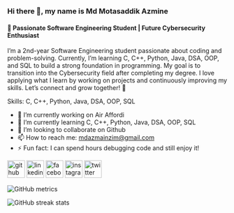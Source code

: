 ### Hi there 👋, my name is Md Motasaddik Azmine
#### 🚀 Passionate Software Engineering Student | Future Cybersecurity Enthusiast
I’m a 2nd-year Software Engineering student passionate about coding and problem-solving. Currently, I’m learning C, C++, Python, Java, DSA, OOP, and SQL to build a strong foundation in programming. My goal is to transition into the Cybersecurity field after completing my degree. I love applying what I learn by working on projects and continuously improving my skills. Let’s connect and grow together! 🌱

Skills: C, C++, Python, Java, DSA, OOP, SQL

- 🔭 I’m currently working on Air Affordi 
- 🌱 I’m currently learning C, C++, Python, Java, DSA, OOP, SQL 
- 👯 I’m looking to collaborate on Github 
- 📫 How to reach me: mdazmainzim@gmail.com 
- ⚡ Fun fact: I can spend hours debugging code and still enjoy it!  


[<img src='https://cdn.jsdelivr.net/npm/simple-icons@3.0.1/icons/github.svg' alt='github' height='40'>](https://github.com/Azmine-Zim)  [<img src='https://cdn.jsdelivr.net/npm/simple-icons@3.0.1/icons/linkedin.svg' alt='linkedin' height='40'>](https://www.linkedin.com/in/md-motasaddik-azmine/)  [<img src='https://cdn.jsdelivr.net/npm/simple-icons@3.0.1/icons/facebook.svg' alt='facebook' height='40'>](https://www.facebook.com/md.zim.353)  [<img src='https://cdn.jsdelivr.net/npm/simple-icons@3.0.1/icons/instagram.svg' alt='instagram' height='40'>](https://www.instagram.com/azminezim/)  [<img src='https://cdn.jsdelivr.net/npm/simple-icons@3.0.1/icons/twitter.svg' alt='twitter' height='40'>](https://twitter.com/azmine_zim)  

![GitHub metrics](https://metrics.lecoq.io/Azmine-Zim)  

![GitHub streak stats](https://streak-stats.demolab.com/?user=Azmine-Zim)  

